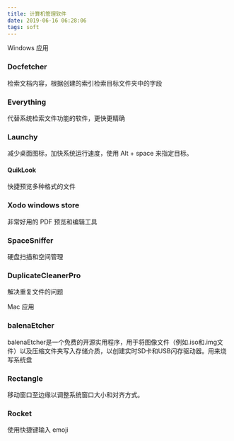 ```yaml
---
title: 计算机管理软件
date: 2019-06-16 06:28:06
tags: soft
---
```




Windows 应用 

 

### Docfetcher

检索文档内容，根据创建的索引检索目标文件夹中的字段



###  Everything

代替系统检索文件功能的软件，更快更精确



### Launchy

减少桌面图标，加快系统运行速度，使用 Alt + space 来指定目标。



#### QuikLook

快捷预览多种格式的文件



### Xodo  windows store 

非常好用的 PDF 预览和编辑工具 



### SpaceSniffer

硬盘扫描和空间管理



### DuplicateCleanerPro

解决重复文件的问题


Mac 应用

### balenaEtcher

balenaEtcher是一个免费的开源实用程序，用于将图像文件（例如.iso和.img文件）以及压缩文件夹写入存储介质，以创建实时SD卡和USB闪存驱动器。用来烧写系统盘

### Rectangle

移动窗口至边缘以调整系统窗口大小和对齐方式。

### Rocket

使用快捷键输入 emoji





